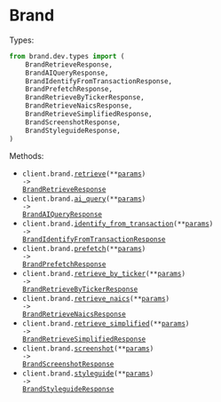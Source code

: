 # Brand

Types:

```python
from brand.dev.types import (
    BrandRetrieveResponse,
    BrandAIQueryResponse,
    BrandIdentifyFromTransactionResponse,
    BrandPrefetchResponse,
    BrandRetrieveByTickerResponse,
    BrandRetrieveNaicsResponse,
    BrandRetrieveSimplifiedResponse,
    BrandScreenshotResponse,
    BrandStyleguideResponse,
)
```

Methods:

- <code title="get /brand/retrieve">client.brand.<a href="./src/brand/dev/resources/brand.py">retrieve</a>(\*\*<a href="src/brand/dev/types/brand_retrieve_params.py">params</a>) -> <a href="./src/brand/dev/types/brand_retrieve_response.py">BrandRetrieveResponse</a></code>
- <code title="post /brand/ai/query">client.brand.<a href="./src/brand/dev/resources/brand.py">ai_query</a>(\*\*<a href="src/brand/dev/types/brand_ai_query_params.py">params</a>) -> <a href="./src/brand/dev/types/brand_ai_query_response.py">BrandAIQueryResponse</a></code>
- <code title="get /brand/transaction_identifier">client.brand.<a href="./src/brand/dev/resources/brand.py">identify_from_transaction</a>(\*\*<a href="src/brand/dev/types/brand_identify_from_transaction_params.py">params</a>) -> <a href="./src/brand/dev/types/brand_identify_from_transaction_response.py">BrandIdentifyFromTransactionResponse</a></code>
- <code title="post /brand/prefetch">client.brand.<a href="./src/brand/dev/resources/brand.py">prefetch</a>(\*\*<a href="src/brand/dev/types/brand_prefetch_params.py">params</a>) -> <a href="./src/brand/dev/types/brand_prefetch_response.py">BrandPrefetchResponse</a></code>
- <code title="get /brand/retrieve-by-ticker">client.brand.<a href="./src/brand/dev/resources/brand.py">retrieve_by_ticker</a>(\*\*<a href="src/brand/dev/types/brand_retrieve_by_ticker_params.py">params</a>) -> <a href="./src/brand/dev/types/brand_retrieve_by_ticker_response.py">BrandRetrieveByTickerResponse</a></code>
- <code title="get /brand/naics">client.brand.<a href="./src/brand/dev/resources/brand.py">retrieve_naics</a>(\*\*<a href="src/brand/dev/types/brand_retrieve_naics_params.py">params</a>) -> <a href="./src/brand/dev/types/brand_retrieve_naics_response.py">BrandRetrieveNaicsResponse</a></code>
- <code title="get /brand/retrieve-simplified">client.brand.<a href="./src/brand/dev/resources/brand.py">retrieve_simplified</a>(\*\*<a href="src/brand/dev/types/brand_retrieve_simplified_params.py">params</a>) -> <a href="./src/brand/dev/types/brand_retrieve_simplified_response.py">BrandRetrieveSimplifiedResponse</a></code>
- <code title="get /brand/screenshot">client.brand.<a href="./src/brand/dev/resources/brand.py">screenshot</a>(\*\*<a href="src/brand/dev/types/brand_screenshot_params.py">params</a>) -> <a href="./src/brand/dev/types/brand_screenshot_response.py">BrandScreenshotResponse</a></code>
- <code title="get /brand/styleguide">client.brand.<a href="./src/brand/dev/resources/brand.py">styleguide</a>(\*\*<a href="src/brand/dev/types/brand_styleguide_params.py">params</a>) -> <a href="./src/brand/dev/types/brand_styleguide_response.py">BrandStyleguideResponse</a></code>
